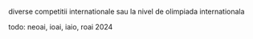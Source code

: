 diverse competitii internationale sau la nivel de olimpiada internationala

todo: neoai, ioai, iaio, roai 2024
